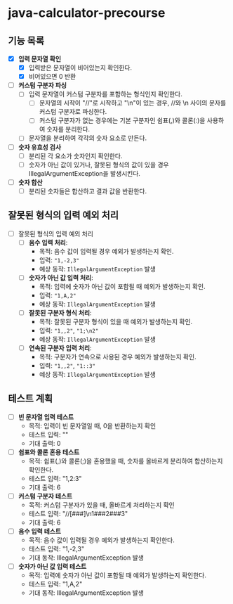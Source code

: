 # java-calculator-precourse
## 기능 목록
- [X] **입력 문자열 확인**
  - [X] 입력받은 문자열이 비어있는지 확인한다.
  - [X] 비어있으면 0 반환
- [ ] **커스텀 구분자 파싱**
  - [ ] 입력 문자열이 커스텀 구분자를 포함하는 형식인지 확인한다.
    - [ ] 문자열의 시작이 "//"로 시작하고 "\n"이 있는 경우, //와 \n 사이의 문자를 커스텀 구분자로 파싱한다.
    - [ ] 커스텀 구분자가 없는 경우에는 기본 구분자인 쉼표(,)와 콜론(:)을 사용하여 숫자를 분리한다.
  - [ ] 문자열을 분리하여 각각의 숫자 요소로 만든다.
- [ ] **숫자 유효성 검사**
  - [ ] 분리된 각 요소가 숫자인지 확인한다.
  - [ ] 숫자가 아닌 값이 있거나, 잘못된 형식의 값이 있을 경우 IllegalArgumentException을 발생시킨다.
- [ ] **숫자 합산**
  - [ ] 분리된 숫자들은 합산하고 결과 값을 반환한다.
## 잘못된 형식의 입력 예외 처리
- [ ] 잘못된 형식의 입력 예외 처리
  - [ ] **음수 입력 처리**:
    * 목적: 음수 값이 입력될 경우 예외가 발생하는지 확인.
    * 입력: `"1,-2,3"`
    * 예상 동작: `IllegalArgumentException` 발생
  - [ ] **숫자가 아닌 값 입력 처리**:
    * 목적: 입력에 숫자가 아닌 값이 포함될 때 예외가 발생하는지 확인.
    * 입력: `"1,A,2"`
    * 예상 동작: `IllegalArgumentException` 발생
  - [ ] **잘못된 구분자 형식 처리**:
    * 목적: 잘못된 구분자 형식이 있을 때 예외가 발생하는지 확인.
    * 입력: `"1,,2"`, `"1;\n2"`
    * 예상 동작: `IllegalArgumentException` 발생
  - [ ] **연속된 구분자 입력 처리**:
    * 목적: 구분자가 연속으로 사용된 경우 예외가 발생하는지 확인.
    * 입력: `"1,,2"`, `"1::3"`
    * 예상 동작: `IllegalArgumentException` 발생
## 테스트 계획
- [ ] **빈 문자열 입력 테스트**
    * 목적: 입력이 빈 문자열일 때, 0을 반환하는지 확인
    * 테스트 입력: ""
    * 기대 출력: 0
- [ ] **쉼표와 콜론 혼용 테스트**
    * 목적: 쉼표(,)와 콜론(;)을 혼용했을 때, 숫자를 올바르게 분리하여 합산하는지 확인한다.
    * 테스트 입력: "1,2:3"
    * 기대 출력: 6
- [ ] **커스텀 구분자 테스트**
    * 목적: 커스텀 구분자가 있을 때, 올바르게 처리하는지 확인
    * 테스트 입력: "//[###]\n1###2###3"
    * 기대 출력: 6
- [ ] **음수 입력 테스트**
    * 목적: 음수 값이 입력될 경우 예외가 발생하는지 확인한다.
    * 테스트 입력: "1,-2,3"
    * 기대 동작: IllegalArgumentException 발생
- [ ] **숫자가 아닌 값 입력 테스트**
    * 목적: 입력에 숫자가 아닌 값이 포함될 때 예외가 발생하는지 확인한다.
    * 테스트 입력: "1,A,2"
    * 기대 동작: IllegalArgumentException 발생
